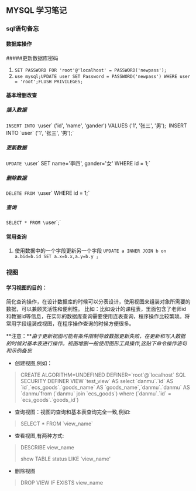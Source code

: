 ## MYSQL 学习笔记

### sql语句备忘

#### 数据库操作

#####更新数据库密码
1. `SET PASSWORD FOR 'root'@'localhost' = PASSWORD('newpass');`
2. `use mysql;UPDATE user SET Password = PASSWORD('newpass') WHERE user = 'root';FLUSH PRIVILEGES;`


#### 基本增删改查

##### 插入数据
`INSERT INTO \`user\` ('id', 'name', 'gander') VALUES ('1', '张三', '男');`
`INSERT INTO \`user\` ('1', '张三', '男');`

##### 更新数据
`UPDATE \`user\` SET name='李四', gander='女' WHERE id = 1;`

##### 删除数据
`DELETE FROM \`user\` WHERE id = 1;`

##### 查询
`SELECT * FROM \`user\`;`

#### 常用查询
1. 使用数据中的一个字段更新另一个字段
`UPDATE a INNER JOIN b on a.bid=b.id SET a.x=b.x,a.y=b.y ;`

### 视图
#### 学习视图的目的：
简化查询操作，在设计数据库的时候可以分表设计，使用视图来组装对象所需要的数据，可以兼顾灵活性和便利性。
比如：比如设计的课程表，里面包含了老师id和教室id等信息，在实际的数据库查询需要使用连表查询，程序操作比较繁琐。将常用字段组装成视图，在程序操作查询的时候方便很多。

**注意：***由于更新视图可能有条件限制导致数据更新失败，在更新和写入数据的时候对基本表进行操作。视图增删一般使用图形工具操作,这贴下命令操作语句和示例备忘*

* 创建视图,例如：
> CREATE ALGORITHM=UNDEFINED
> DEFINER=\`root\`@\`localhost\`
> SQL SECURITY DEFINER
> VIEW \`test_view\` AS
> select \`danmu\`.\`id\` AS \`id\`,\`ecs_goods\`.\`goods_name\` AS \`goods_name\`,\`danmu\`.\`danmu\` AS \`danmu\`from (\`danmu\` join \`ecs_goods\`) where (\`danmu\`.\`id\` = \`ecs_goods\`.\`goods_id\`)

* 查询视图：视图的查询和基本表查询完全一致,例如:
> SELECT * FROM \`view_name\`

* 查看视图,有两种方式:
> DESCRIBE view_name
>
> show TABLE status LIKE 'view_name'

* 删除视图
> DROP VIEW IF EXISTS view_name
